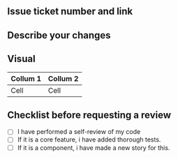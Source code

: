 ## Issue ticket number and link


## Describe your changes


## Visual
| Collum 1  | Collum 2 |
| ------------- | ------------- |
| Cell | Cell |

## Checklist before requesting a review
- [ ] I have performed a self-review of my code
- [ ] If it is a core feature, i have added thorough tests.
- [ ] If it is a component, i have made a new story for this.

